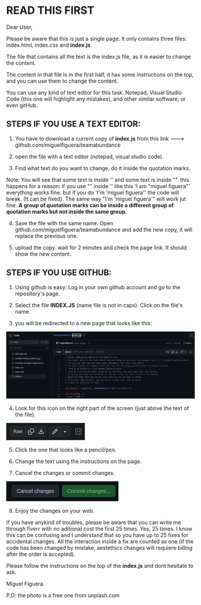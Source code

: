 # READ THIS FIRST

Dear User,

Please be aware that this is just a single page. It only contains three files: index.html, index.css and **index.js**.

The file that contains all the text is the index.js file, as it is easier to change the content.

The content in that file is in the first half, it has some instructions on the top, and you can use them to change the content.

You can use any kind of text editor for this task. Notepad, Visual Studio Code (this one will highlight any mistakes), and other similar software, or even gitHub.


## STEPS IF YOU USE A TEXT EDITOR:

1. You have to download a current copy of **index.js** from this link ---> github.com/miguelfiguera/teamabundance 

2. open the file with a text editor (notepad, visual studio code).

3. Find what text do you want to change, do it inside the quotation marks.

Note: You will see that some text is inside '' and some text is inside "".  this happens for a reason: if you use "" inside '' like this 'I am "miguel figuera"' everything works fine. but if you do 'I'm 'miguel figuera'' the code will break. (It can be fixed). The same way "I'm 'miguel figuera'" will work jut fine. **A group of quotation marks can be inside a different group of quotation marks but not inside the same group.**


4. Save the file with the same name. Open github.com/miguelfiguera/teamabundance and add the new copy, it will replace the previous one.

5. upload the copy. wait for 2 minutes and check the page link. It should show the new content.



## STEPS IF YOU USE GITHUB:

1. Using github is easy: Log in your own github account and go to the repository's page.

2. Select the file **INDEX.JS** (name file is not in caps). Click on the file's name.

3. you will be redirected to a new page that looks like this:

![the window](pictureforexplanation.png)

4. Look for this icon on the right part of the screen (just above the text of the file).

![some icons](icons.png)

5. Click the one that looks like a pencil/pen.

6. Change the text using the instructions on the page.

7. Cancel the changes or commit changes.

![the commit button](comitchanges.png)

8. Enjoy the changes on your web.

If you have anykind of troubles, please be aware that you can write me through fiverr with no aditional cost the first 25 times. Yes, 25 times. I know this can be confusing and I understand that so you have up to 25 fixes for accidental changes. All the interaction inside a fix are counted as one (if the code has been changed by mistake, aestethics changes will requiere billing after the order is accepted).

Please follow the instructions on the top of the **index.js** and dont hesitate to ask.

Miguel Figuera.


P.D: the photo is a free one from unplash.com
